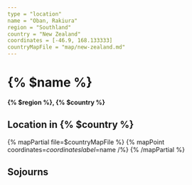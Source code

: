```yaml
---
type = "location"
name = "Oban, Rakiura"
region = "Southland"
country = "New Zealand"
coordinates = [-46.9, 168.133333]
countryMapFile = "map/new-zealand.md"
---
```


# {% $name %}

**{% $region %}, {% $country %}**

## Location in {% $country %}

{% mapPartial file=$countryMapFile %}
  {% mapPoint coordinates=$coordinates label=$name /%}
{% /mapPartial %}

## Sojourns
